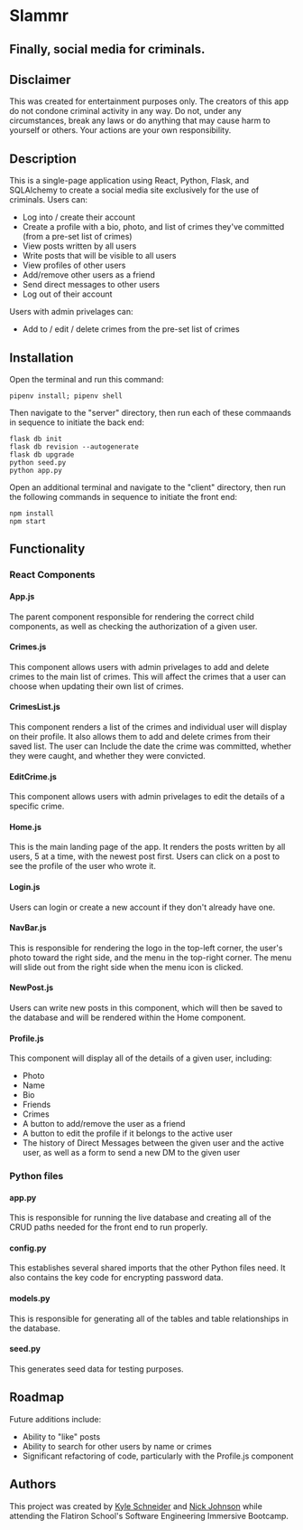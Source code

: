 # Slammr

## Finally, social media for criminals.

## Disclaimer

This was created for entertainment purposes only. The creators of this app do not condone criminal activity in any way. Do not, under any circumstances, break any laws or do anything that may cause harm to yourself or others. Your actions are your own responsibility.

## Description

This is a single-page application using React, Python, Flask, and SQLAlchemy to create a social media site exclusively for the use of criminals. Users can:
- Log into / create their account
- Create a profile with a bio, photo, and list of crimes they've committed (from a pre-set list of crimes)
- View posts written by all users
- Write posts that will be visible to all users
- View profiles of other users
- Add/remove other users as a friend
- Send direct messages to other users
- Log out of their account

Users with admin privelages can:
- Add to / edit / delete crimes from the pre-set list of crimes

## Installation

Open the terminal and run this command:
```
pipenv install; pipenv shell
```
Then navigate to the "server" directory, then run each of these commaands in sequence to initiate the back end:
```
flask db init
flask db revision --autogenerate
flask db upgrade
python seed.py
python app.py
```
Open an additional terminal and navigate to the "client" directory, then run the following commands in sequence to initiate the front end:
```
npm install
npm start
```

## Functionality

### React Components

#### App.js
The parent component responsible for rendering the correct child components, as well as checking the authorization of a given user.

#### Crimes.js
This component allows users with admin privelages to add and delete crimes to the main list of crimes. This will affect the crimes that a user can choose when updating their own list of crimes.

#### CrimesList.js
This component renders a list of the crimes and individual user will display on their profile. It also allows them to add and delete crimes from their saved list. The user can Include the date the crime was committed, whether they were caught, and whether they were convicted.

#### EditCrime.js
This component allows users with admin privelages to edit the details of a specific crime.

#### Home.js
This is the main landing page of the app. It renders the posts written by all users, 5 at a time, with the newest post first. Users can click on a post to see the profile of the user who wrote it.

#### Login.js
Users can login or create a new account if they don't already have one.

#### NavBar.js
This is responsible for rendering the logo in the top-left corner, the user's photo toward the right side, and the menu in the top-right corner. The menu will slide out from the right side when the menu icon is clicked.

#### NewPost.js
Users can write new posts in this component, which will then be saved to the database and will be rendered within the Home component.

#### Profile.js
This component will display all of the details of a given user, including:
- Photo
- Name
- Bio
- Friends
- Crimes
- A button to add/remove the user as a friend
- A button to edit the profile if it belongs to the active user
- The history of Direct Messages between the given user and the active user, as well as a form to send a new DM to the given user

### Python files

#### app.py
This is responsible for running the live database and creating all of the CRUD paths needed for the front end to run properly.

#### config.py
This establishes several shared imports that the other Python files need. It also contains the key code for encrypting password data.

#### models.py
This is responsible for generating all of the tables and table relationships in the database.

#### seed.py
This generates seed data for testing purposes.

## Roadmap
Future additions include:
- Ability to "like" posts
- Ability to search for other users by name or crimes
- Significant refactoring of code, particularly with the Profile.js component

## Authors
This project was created by [Kyle Schneider](https://github.com/schnyle) and [Nick Johnson](https://github.com/bricknet1) while attending the Flatiron School's Software Engineering Immersive Bootcamp.
